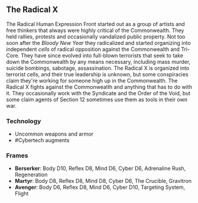 ## The Radical X

The Radical Human Expression Front started out as a group of artists and free thinkers that always were highly critical of the Commonwealth. They held rallies, protests and occasionally vandalized public property. Not too soon after the *Bloody New Year* they radicalized and started organizing into independent *cells* of radical opposition against the Commonwealth and Tri-Core. They have since evolved into full-blown terrorists that seek to take down the Commonwealth by any means necessary, including mass murder, suicide bombings, sabotage, assassination. The Radical X is organized into terrorist cells, and their true leadership is unknown, but some conspiracies claim they're working for someone high up in the Commonwealth. The Radical X fights against the Commonwealth and anything that has to do with it. They occasionally work with the Syndicate and the Order of the Void, but some claim agents of Section 12 sometimes use them as tools in their own war.

### Technology

- Uncommon weapons and armor
- #Cybertech augments

### Frames

- **Berserker**: Body D10, Reflex D8, Mind D6, Cyber D6, Adrenaline Rush, Regeneration
- **Martyr**: Body D8, Reflex D8, Mind D8, Cyber D6, The Crucible, Gravitron
- **Avenger**: Body D6, Reflex D8, Mind D6, Cyber D10, Targeting System, Flight